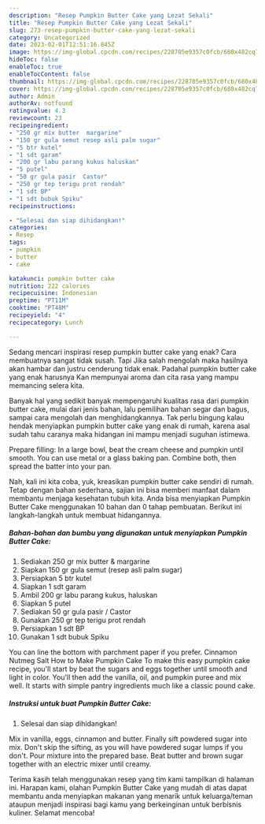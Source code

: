 ```yaml
---
description: "Resep Pumpkin Butter Cake yang Lezat Sekali"
title: "Resep Pumpkin Butter Cake yang Lezat Sekali"
slug: 273-resep-pumpkin-butter-cake-yang-lezat-sekali
category: Uncategorized
date: 2023-02-01T12:51:16.845Z
image: https://img-global.cpcdn.com/recipes/228705e9357c0fcb/680x482cq70/pumpkin-butter-cake-foto-resep-utama.jpg
hideToc: false
enableToc: true
enableTocContent: false
thumbnail: https://img-global.cpcdn.com/recipes/228705e9357c0fcb/680x482cq70/pumpkin-butter-cake-foto-resep-utama.jpg
cover: https://img-global.cpcdn.com/recipes/228705e9357c0fcb/680x482cq70/pumpkin-butter-cake-foto-resep-utama.jpg
author: Admin
authorAv: notfound
ratingvalue: 4.3
reviewcount: 23
recipeingredient:
- "250 gr mix butter  margarine"
- "150 gr gula semut resep asli palm sugar"
- "5 btr kutel"
- "1 sdt garam"
- "200 gr labu parang kukus haluskan"
- "5 putel"
- "50 gr gula pasir  Castor"
- "250 gr tep terigu prot rendah"
- "1 sdt BP"
- "1 sdt bubuk Spiku"
recipeinstructions:

- "Selesai dan siap dihidangkan!"
categories:
- Resep
tags:
- pumpkin
- butter
- cake

katakunci: pumpkin butter cake 
nutrition: 222 calories
recipecuisine: Indonesian
preptime: "PT11M"
cooktime: "PT48M"
recipeyield: "4"
recipecategory: Lunch

---
```



Sedang mencari inspirasi resep pumpkin butter cake yang enak? Cara membuatnya sangat tidak susah. Tapi Jika salah mengolah maka hasilnya akan hambar dan justru cenderung tidak enak. Padahal pumpkin butter cake yang enak harusnya Kan mempunyai aroma dan cita rasa yang mampu memancing selera kita.


Banyak hal yang sedikit banyak mempengaruhi kualitas rasa dari pumpkin butter cake, mulai dari jenis bahan, lalu pemilihan bahan segar dan bagus, sampai cara mengolah dan menghidangkannya. Tak perlu bingung kalau hendak menyiapkan pumpkin butter cake yang enak di rumah, karena asal sudah tahu caranya maka hidangan ini mampu menjadi suguhan istimewa.

Prepare filling: In a large bowl, beat the cream cheese and pumpkin until smooth. You can use metal or a glass baking pan. Combine both, then spread the batter into your pan.


Nah, kali ini kita coba, yuk, kreasikan pumpkin butter cake sendiri di rumah. Tetap dengan bahan sederhana, sajian ini bisa memberi manfaat dalam membantu menjaga kesehatan tubuh kita. Anda bisa menyiapkan Pumpkin Butter Cake menggunakan 10 bahan dan 0 tahap pembuatan. Berikut ini langkah-langkah untuk membuat hidangannya.

<!--inarticleads1-->

##### Bahan-bahan dan bumbu yang digunakan untuk menyiapkan Pumpkin Butter Cake:

1. Sediakan 250 gr mix butter &amp; margarine
1. Siapkan 150 gr gula semut (resep asli palm sugar)
1. Persiapkan 5 btr kutel
1. Siapkan 1 sdt garam
1. Ambil 200 gr labu parang kukus, haluskan
1. Siapkan 5 putel
1. Sediakan 50 gr gula pasir / Castor
1. Gunakan 250 gr tep terigu prot rendah
1. Persiapkan 1 sdt BP
1. Gunakan 1 sdt bubuk Spiku


You can line the bottom with parchment paper if you prefer. Cinnamon Nutmeg Salt How to Make Pumpkin Cake To make this easy pumpkin cake recipe, you&#39;ll start by beat the sugars and eggs together until smooth and light in color. You&#39;ll then add the vanilla, oil, and pumpkin puree and mix well. It starts with simple pantry ingredients much like a classic pound cake. 

<!--inarticleads2-->

##### Instruksi untuk buat Pumpkin Butter Cake:


1. Selesai dan siap dihidangkan!

Mix in vanilla, eggs, cinnamon and butter. Finally sift powdered sugar into mix. Don&#39;t skip the sifting, as you will have powdered sugar lumps if you don&#39;t. Pour mixture into the prepared base. Beat butter and brown sugar together with an electric mixer until creamy. 

Terima kasih telah menggunakan resep yang tim kami tampilkan di halaman ini. Harapan kami, olahan Pumpkin Butter Cake yang mudah di atas dapat membantu anda menyiapkan makanan yang menarik untuk keluarga/teman ataupun menjadi inspirasi bagi kamu yang berkeinginan untuk berbisnis kuliner. Selamat mencoba!
